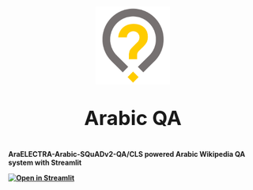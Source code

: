 <p align="center">
<img src="https://raw.githubusercontent.com/WissamAntoun/arabic-wikipedia-qa-streamlit/main/is2alni_logo.png" width="150"/>
<p>

<p align="center" style="font-size:40px">
<b> Arabic QA <b>
<p>

AraELECTRA-Arabic-SQuADv2-QA/CLS powered Arabic Wikipedia QA system with Streamlit

[![Open in Streamlit](https://static.streamlit.io/badges/streamlit_badge_black_white.svg)](https://share.streamlit.io/zeyadahmed10/arabic-wikipedia-qa-streamlit/main/streamlit_app.py)
